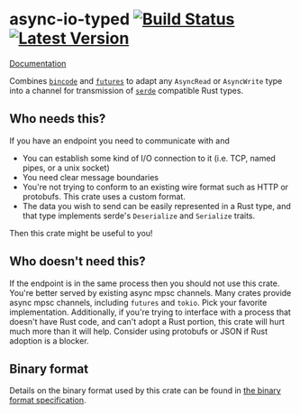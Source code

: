 # async-io-typed [![Build Status]][actions] [![Latest Version]][crates.io]

[Build Status]: https://img.shields.io/github/actions/workflow/status/Xaeroxe/async-io-typed/rust.yml?branch=main
[actions]: https://github.com/Xaeroxe/async-io-typed/actions?query=branch%3Amain
[Latest Version]: https://img.shields.io/crates/v/async-io-typed.svg
[crates.io]: https://crates.io/crates/async-io-typed

[Documentation](https://docs.rs/async-io-typed)

Combines [`bincode`](https://github.com/bincode-org/bincode) and [`futures`](https://github.com/rust-lang/futures-rs) to
adapt any `AsyncRead` or `AsyncWrite` type into a channel for transmission of [`serde`](https://github.com/serde-rs/serde)
compatible Rust types.

## Who needs this?

If you have an endpoint you need to communicate with and

- You can establish some kind of I/O connection to it (i.e. TCP, named pipes, or a unix socket)
- You need clear message boundaries
- You're not trying to conform to an existing wire format such as HTTP or protobufs. This crate uses a custom format.
- The data you wish to send can be easily represented in a Rust type, and that type implements serde's `Deserialize` and `Serialize` traits.

Then this crate might be useful to you!

## Who doesn't need this?

If the endpoint is in the same process then you should not use this crate. You're better served by existing async mpsc channels.
Many crates provide async mpsc channels, including `futures` and `tokio`. Pick your favorite implementation. Additionally, if you're
trying to interface with a process that doesn't have Rust code, and can't adopt a Rust portion, this crate will hurt much more than
it will help. Consider using protobufs or JSON if Rust adoption is a blocker.

## Binary format

Details on the binary format used by this crate can be found in [the binary format specification](https://github.com/Xaeroxe/async-io-typed/blob/main/MESSAGE_BINARY_FORMAT.md).